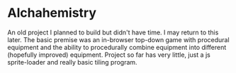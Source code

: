 # Alchahemistry
An old project I planned to build but didn't have time. I may return to this later.
The basic premise was an in-browser top-down game with procedural equipment and the ability to procedurally combine equipment into different (hopefully improved) equipment. Project so far has very little, just a js sprite-loader and really basic tiling program.
